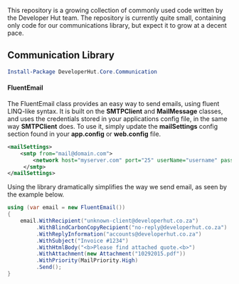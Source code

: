 This repository is a growing collection of commonly used code written by the Developer Hut team. The repository is currently quite small, containing only code for our communications library, but expect it to grow at a decent pace.

## Communication Library
```powershell
Install-Package DeveloperHut.Core.Communication
```

#### FluentEmail
The FluentEmail class provides an easy way to send emails, using fluent LINQ-like syntax. It is built on the **SMTPClient** and **MailMessage** classes, and uses the credentials stored in your applications config file, in the same way **SMTPClient** does.  To use it, simply update the **mailSettings** config section found in your **app.config** or **web.config** file. 

```xml
<mailSettings>
    <smtp from="mail@domain.com">
        <network host="myserver.com" port="25" userName="username" password="password" enableSsl="true"/>
     </smtp>
</mailSettings>
```

Using the library dramatically simplifies the way we send email, as seen by the example below.

```csharp
using (var email = new FluentEmail())
{
    email.WithRecipient("unknown-client@developerhut.co.za")
         .WithBlindCarbonCopyRecipient("no-reply@developerhut.co.za")
         .WithReplyInformation("accounts@developerhut.co.za")
         .WithSubject("Invoice #1234")
         .WithHtmlBody("<b>Please find attached quote.<b>")
         .WithAttachment(new Attachment("10292015.pdf"))
         .WithPriority(MailPriority.High)
         .Send();
}
```
